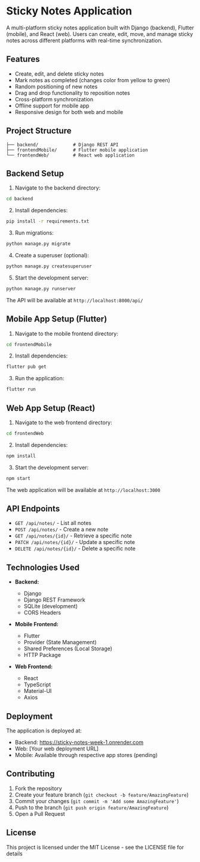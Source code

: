# Sticky Notes Application

A multi-platform sticky notes application built with Django (backend), Flutter (mobile), and React (web). Users can create, edit, move, and manage sticky notes across different platforms with real-time synchronization.

## Features

- Create, edit, and delete sticky notes
- Mark notes as completed (changes color from yellow to green)
- Random positioning of new notes
- Drag and drop functionality to reposition notes
- Cross-platform synchronization
- Offline support for mobile app
- Responsive design for both web and mobile

## Project Structure

```
├── backend/             # Django REST API
├── frontendMobile/      # Flutter mobile application
└── frontendWeb/         # React web application
```

## Backend Setup

1. Navigate to the backend directory:
```bash
cd backend
```

2. Install dependencies:
```bash
pip install -r requirements.txt
```

3. Run migrations:
```bash
python manage.py migrate
```

4. Create a superuser (optional):
```bash
python manage.py createsuperuser
```

5. Start the development server:
```bash
python manage.py runserver
```

The API will be available at `http://localhost:8000/api/`

## Mobile App Setup (Flutter)

1. Navigate to the mobile frontend directory:
```bash
cd frontendMobile
```

2. Install dependencies:
```bash
flutter pub get
```

3. Run the application:
```bash
flutter run
```

## Web App Setup (React)

1. Navigate to the web frontend directory:
```bash
cd frontendWeb
```

2. Install dependencies:
```bash
npm install
```

3. Start the development server:
```bash
npm start
```

The web application will be available at `http://localhost:3000`

## API Endpoints

- `GET /api/notes/` - List all notes
- `POST /api/notes/` - Create a new note
- `GET /api/notes/{id}/` - Retrieve a specific note
- `PATCH /api/notes/{id}/` - Update a specific note
- `DELETE /api/notes/{id}/` - Delete a specific note

## Technologies Used

- **Backend:**
  - Django
  - Django REST Framework
  - SQLite (development)
  - CORS Headers

- **Mobile Frontend:**
  - Flutter
  - Provider (State Management)
  - Shared Preferences (Local Storage)
  - HTTP Package

- **Web Frontend:**
  - React
  - TypeScript
  - Material-UI
  - Axios

## Deployment

The application is deployed at:
- Backend: https://sticky-notes-week-1.onrender.com
- Web: [Your web deployment URL]
- Mobile: Available through respective app stores (pending)

## Contributing

1. Fork the repository
2. Create your feature branch (`git checkout -b feature/AmazingFeature`)
3. Commit your changes (`git commit -m 'Add some AmazingFeature'`)
4. Push to the branch (`git push origin feature/AmazingFeature`)
5. Open a Pull Request

## License

This project is licensed under the MIT License - see the LICENSE file for details 